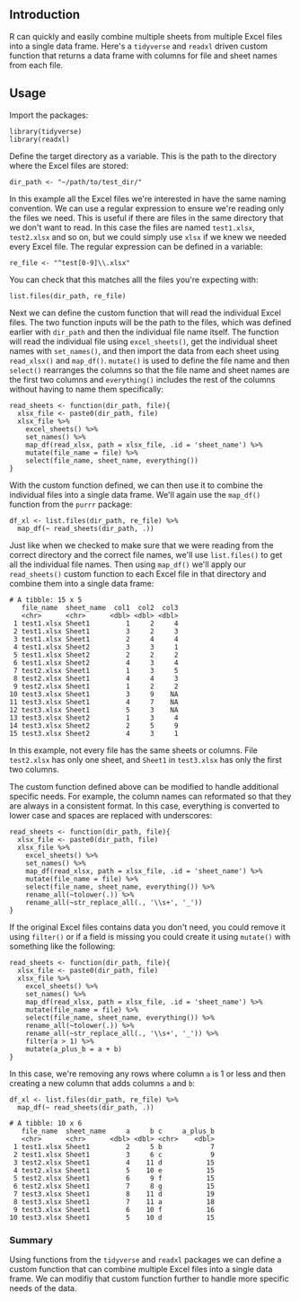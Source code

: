 ## Introduction

R can quickly and easily combine multiple sheets from multiple Excel files into a single data frame. Here's a `tidyverse` and `readxl` driven custom function that returns a data frame with columns for file and sheet names from each file.


## Usage

Import the packages:

```
library(tidyverse)
library(readxl)
```

Define the target directory as a variable. This is the path to the directory where the Excel files are stored:

`dir_path <- "~/path/to/test_dir/"`  


In this example all the Excel files we're interested in have the same naming convention. We can use a regular expression to ensure we're reading only the files we need. This is useful if there are files in the same directory that we don't want to read. In this case the files are named `test1.xlsx`, `test2.xlsx` and so on, but we could simply use `xlsx` if we knew we needed every Excel file. The regular expression can be defined in a variable:

`re_file <- "^test[0-9]\\.xlsx"`    

You can check that this matches alll the files you're expecting with:

`list.files(dir_path, re_file)`

Next we can define the custom function that will read the individual Excel files. The two function inputs will be the path to the files, which was defined earlier with `dir_path` and then the individual file name itself. The function will read the individual file using `excel_sheets()`, get the individual sheet names with `set_names()`, and then import the data from each sheet using `read_xlsx()` and `map_df()`. `mutate()` is used to define the file name and then `select()` rearranges the columns so that the file name and sheet names are the first two columns and `everything()` includes the rest of the columns without having to name them specifically: 

```
read_sheets <- function(dir_path, file){
  xlsx_file <- paste0(dir_path, file)
  xlsx_file %>%
    excel_sheets() %>%
    set_names() %>%
    map_df(read_xlsx, path = xlsx_file, .id = 'sheet_name') %>% 
    mutate(file_name = file) %>% 
    select(file_name, sheet_name, everything())
}
```

With the custom function defined, we can then use it to combine the individual files into a single data frame. We'll again use the `map_df()` function from the `purrr` package:

```
df_xl <- list.files(dir_path, re_file) %>% 
  map_df(~ read_sheets(dir_path, .))
```

Just like when we checked to make sure that we were reading from the correct directory and the correct file names, we'll use `list.files()` to get all the individual file names. Then using `map_df()` we'll apply our `read_sheets()` custom function to each Excel file in that directory and combine them into a single data frame:  

``` 
# A tibble: 15 x 5
   file_name  sheet_name  col1  col2  col3
   <chr>      <chr>      <dbl> <dbl> <dbl>
 1 test1.xlsx Sheet1         1     2     4
 2 test1.xlsx Sheet1         3     2     3
 3 test1.xlsx Sheet1         2     4     4
 4 test1.xlsx Sheet2         3     3     1
 5 test1.xlsx Sheet2         2     2     2
 6 test1.xlsx Sheet2         4     3     4
 7 test2.xlsx Sheet1         1     3     5
 8 test2.xlsx Sheet1         4     4     3
 9 test2.xlsx Sheet1         1     2     2
10 test3.xlsx Sheet1         3     9    NA
11 test3.xlsx Sheet1         4     7    NA
12 test3.xlsx Sheet1         5     3    NA
13 test3.xlsx Sheet2         1     3     4
14 test3.xlsx Sheet2         2     5     9
15 test3.xlsx Sheet2         4     3     1
```

In this example, not every file has the same sheets or columns. File `test2.xlsx` has only one sheet, and `Sheet1` in `test3.xlsx` has only the first two columns.  


The custom function defined above can be modified to handle additional specific needs. For example, the column names can reformated so that they are always in a consistent format. In this case, everything is converted to lower case and spaces are replaced with underscores:

```
read_sheets <- function(dir_path, file){
  xlsx_file <- paste0(dir_path, file)
  xlsx_file %>%
    excel_sheets() %>%
    set_names() %>%
    map_df(read_xlsx, path = xlsx_file, .id = 'sheet_name') %>% 
    mutate(file_name = file) %>% 
    select(file_name, sheet_name, everything()) %>% 
    rename_all(~tolower(.)) %>% 
    rename_all(~str_replace_all(., '\\s+', '_'))
}
```

If the original Excel files contains data you don't need, you could remove it using `filter()` or if a field is missing you could create it using `mutate()` with something like the following:

```
read_sheets <- function(dir_path, file){
  xlsx_file <- paste0(dir_path, file)
  xlsx_file %>%
    excel_sheets() %>%
    set_names() %>%
    map_df(read_xlsx, path = xlsx_file, .id = 'sheet_name') %>% 
    mutate(file_name = file) %>% 
    select(file_name, sheet_name, everything()) %>% 
    rename_all(~tolower(.)) %>% 
    rename_all(~str_replace_all(., '\\s+', '_')) %>%
    filter(a > 1) %>% 
    mutate(a_plus_b = a + b)
}
```

In this case, we're removing any rows where column `a` is 1 or less and then creating a new column that adds columns `a` and `b`:

```
df_xl <- list.files(dir_path, re_file) %>% 
  map_df(~ read_sheets(dir_path, .))
  
# A tibble: 10 x 6
   file_name  sheet_name     a     b c     a_plus_b
   <chr>      <chr>      <dbl> <dbl> <chr>    <dbl>
 1 test1.xlsx Sheet1         2     5 b            7
 2 test1.xlsx Sheet1         3     6 c            9
 3 test2.xlsx Sheet1         4    11 d           15
 4 test2.xlsx Sheet1         5    10 e           15
 5 test2.xlsx Sheet1         6     9 f           15
 6 test2.xlsx Sheet1         7     8 g           15
 7 test3.xlsx Sheet1         8    11 d           19
 8 test3.xlsx Sheet1         7    11 a           18
 9 test3.xlsx Sheet1         6    10 f           16
10 test3.xlsx Sheet1         5    10 d           15
```

### Summary

Using functions from the `tidyverse` and `readxl` packages we can define a custom function that can combine multiple Excel files into a single data frame. We can modifiy that custom function further to handle more specific needs of the data. 
